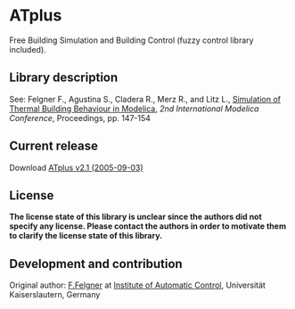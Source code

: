 # ATplus
Free Building Simulation and Building Control (fuzzy control library included).

## Library description

See: Felgner F., Agustina S., Cladera R., Merz R., and Litz L.,
	[Simulation of Thermal Building Behaviour in Modelica](https://modelica.org/events/Conference2002/papers/p19_Felgner.pdf),
	*2nd International Modelica Conference*, Proceedings, pp. 147-154

## Current release

Download [ATplus v2.1 (2005-09-03)](../../archive/v2.1.zip)

## License

**The license state of this library is unclear since the authors did not specify any license. Please contact the authors in order to motivate them to clarify the license state of this library.**

## Development and contribution
Original author: [F.Felgner](felgner@eit.uni-kl.de) at [Institute of Automatic Control](http://www.eit.uni-kl.de/atplus/),  Universität Kaiserslautern, Germany
